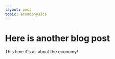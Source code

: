 ```yaml
---
layout: post
topic: econophysics
---
```

# Here is another blog post

This time it's all about the economy!
